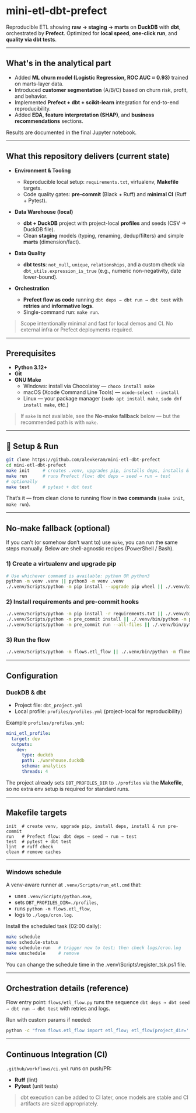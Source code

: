 # mini-etl-dbt-prefect

Reproducible ETL showing **raw → staging → marts** on **DuckDB** with **dbt**, orchestrated by **Prefect**.
Optimized for **local speed**, **one-click run**, and **quality via dbt tests**.

---

## What's in the analytical part

- Added **ML churn model (Logistic Regression, ROC AUC ≈ 0.93)** trained on marts-layer data.
- Introduced **customer segmentation** (A/B/C) based on churn risk, profit, and behavior.
- Implemented **Prefect + dbt + scikit-learn** integration for end-to-end reproducibility.
- Added **EDA**, **feature interpretation (SHAP)**, and **business recommendations** sections.

Results are documented in the final Jupyter notebook.

---

## What this repository delivers (current state)

- **Environment & Tooling**
  - Reproducible local setup: `requirements.txt`, virtualenv, **Makefile** targets.
  - Code quality gates: **pre-commit** (Black + Ruff) and **minimal CI** (Ruff + Pytest).

- **Data Warehouse (local)**
  - **dbt + DuckDB** project with project-local **profiles** and seeds (CSV → DuckDB file).
  - Clean **staging** models (typing, renaming, dedup/filters) and simple **marts** (dimension/fact).

- **Data Quality**
  - **dbt tests**: `not_null`, `unique`, `relationships`, and a custom check via
    `dbt_utils.expression_is_true` (e.g., numeric non-negativity, date lower-bound).

- **Orchestration**
  - **Prefect flow as code** running `dbt deps → dbt run → dbt test` with **retries** and **informative logs**.
  - Single-command run: `make run`.

> Scope intentionally minimal and fast for local demos and CI. No external infra or Prefect deployments required.

---

## Prerequisites

- **Python 3.12+**
- **Git**
- **GNU Make**
  - Windows: install via Chocolatey — `choco install make`
  - macOS (Xcode Command Line Tools) — `xcode-select --install`
  - Linux — your package manager (`sudo apt install make`, `sudo dnf install make`, etc.)

> If `make` is not available, see the **No-make fallback** below — but the recommended path is with `make`.

---

## 🚀 Setup & Run

```bash
git clone https://github.com/alexkeram/mini-etl-dbt-prefect
cd mini-etl-dbt-prefect
make init     # creates .venv, upgrades pip, installs deps, installs & runs pre-commit
make run      # runs Prefect flow: dbt deps → seed → run → test
# optionally
make test     # pytest + dbt test
```

That’s it — from clean clone to running flow in **two commands** (`make init`, `make run`).

---

## No‑make fallback (optional)

If you can’t (or somehow don’t want to) use `make`, you can run the same steps manually.
Below are shell-agnostic recipes (PowerShell / Bash).

### 1) Create a virtualenv and upgrade pip
```bash
# Use whichever command is available: python OR python3
python -m venv .venv || python3 -m venv .venv
./.venv/Scripts/python -m pip install --upgrade pip wheel || ./.venv/bin/python -m pip install --upgrade pip wheel
```

### 2) Install requirements and pre-commit hooks
```bash
./.venv/Scripts/python -m pip install -r requirements.txt || ./.venv/bin/python -m pip install -r requirements.txt
./.venv/Scripts/python -m pre_commit install || ./.venv/bin/python -m pre_commit install
./.venv/Scripts/python -m pre_commit run --all-files || ./.venv/bin/python -m pre_commit run --all-files
```

### 3) Run the flow
```bash
./.venv/Scripts/python -m flows.etl_flow || ./.venv/bin/python -m flows.etl_flow
```

---

## Configuration

### DuckDB & dbt

- Project file: `dbt_project.yml`
- Local profile: `profiles/profiles.yml` (project-local for reproducibility)

Example `profiles/profiles.yml`:
```yaml
mini_etl_profile:
  target: dev
  outputs:
    dev:
      type: duckdb
      path: ./warehouse.duckdb
      schema: analytics
      threads: 4
```

The project already sets `DBT_PROFILES_DIR` to `./profiles` via the **Makefile**,
so no extra env setup is required for standard runs.

---

## Makefile targets

```make
init  # create venv, upgrade pip, install deps, install & run pre-commit
run   # Prefect flow: dbt deps → seed → run → test
test  # pytest + dbt test
lint  # ruff check
clean # remove caches
```

---

### Windows schedule

A venv-aware runner at `.venv/Scripts/run_etl.cmd` that:
- uses `.venv/Scripts/python.exe`,
- sets `DBT_PROFILES_DIR=./profiles`,
- runs `python -m flows.etl_flow`,
- logs to `./logs/cron.log`.

Install the scheduled task (02:00 daily):

```bash
make schedule
make schedule-status
make schedule-run   # trigger now to test; then check logs/cron.log
make unschedule     # remove
```
You can change the schedule time in the .venv\Scripts\register_tsk.ps1 file.
___


## Orchestration details (reference)

Flow entry point: `flows/etl_flow.py` runs the sequence
`dbt deps → dbt seed → dbt run → dbt test` with retries and logs.

Run with custom params if needed:
```bash
python -c "from flows.etl_flow import etl_flow; etl_flow(project_dir='.', threads=8, full_refresh=True)"
```

---

## Continuous Integration (CI)

`.github/workflows/ci.yml` runs on push/PR:
- **Ruff** (lint)
- **Pytest** (unit tests)

> dbt execution can be added to CI later, once models are stable and CI artifacts are sized appropriately.
